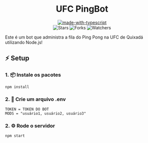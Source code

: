 
<h1 align="center">UFC PingBot</h1>

<p align="center">
	<a href="https://www.typescriptlang.org/"><img src="https://forthebadge.com/images/badges/made-with-typescript.svg" alt="made-with-typescript"></a>
	<br>
	    <img src="https://img.shields.io/github/stars/jonatan-sv/ufc-ping-bot?style=for-the-badge" alt="Stars">
	    <img src="https://img.shields.io/github/forks/jonatan-sv/ufc-ping-bot?style=for-the-badge" alt="Forks">
	    <img src="https://img.shields.io/github/watchers/jonatan-sv/ufc-ping-bot?style=for-the-badge" alt="Watchers">
  <br>
</p>

Este é um bot que administra a fila do Ping Pong na UFC de Quixadá utilizando Node.js!

## ⚡ Setup

### 1. 📦 Instale os pacotes

```shell
npm install
```

### 2. 📃 Crie um arquivo .env

```env
TOKEN = TOKEN DO BOT
MODS = "usuário1, usuário2, usuário3"
````

### 2. ⚙️ Rode o servidor

```shell
npm start
```
